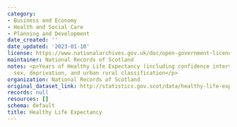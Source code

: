 ```yaml
---
category:
- Business and Economy
- Health and Social Care
- Planning and Development
date_created: ''
date_updated: '2023-01-10'
license: https://www.nationalarchives.gov.uk/doc/open-government-licence/version/3/
maintainer: National Records of Scotland
notes: <p>Years of Healthy Life Expectancy (including confidence intervals) by age,
  sex, deprivation, and urban rural classification</p>
organization: National Records of Scotland
original_dataset_link: http://statistics.gov.scot/data/healthy-life-expectancy
records: null
resources: []
schema: default
title: Healthy Life Expectancy
---
```

